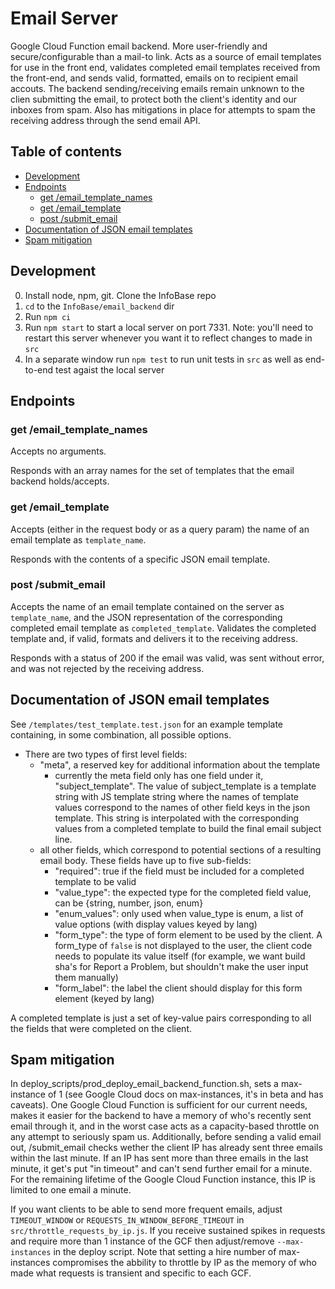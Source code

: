 # Email Server

Google Cloud Function email backend. More user-friendly and secure/configurable than a mail-to link. Acts as a source of email templates for use in the front end, validates completed email templates received from the front-end, and sends valid, formatted, emails on to recipient email accouts. The backend sending/receiving emails remain unknown to the clien submitting the email, to protect both the client's identity and our inboxes from spam. Also has mitigations in place for attempts to spam the receiving address through the send email API.

## Table of contents
  - [Development](#Development)
  - [Endpoints](#Endpoints)
    - [get /email_template_names](#get-emailtemplatenames)
    - [get /email_template](#get-emailtemplate)
    - [post /submit_email](#post-submitemail)
  - [Documentation of JSON email templates](#Documentation-of-JSON-email-templates)
  - [Spam mitigation](#Spam-mitigation)

## Development
  0. Install node, npm, git. Clone the InfoBase repo 
  1. `cd` to the `InfoBase/email_backend` dir
  2. Run `npm ci`
  3. Run `npm start` to start a local server on port 7331. Note: you'll need to restart this server whenever you want it to reflect changes to made in `src`
  4. In a separate window run `npm test` to run unit tests in `src` as well as end-to-end test agaist the local server

## Endpoints

### get /email_template_names
Accepts no arguments.

Responds with an array names for the set of templates that the email backend holds/accepts.

### get /email_template
Accepts (either in the request body or as a query param) the name of an email template as `template_name`.

Responds with the contents of a specific JSON email template.

### post /submit_email
Accepts the name of an email template contained on the server as `template_name`, and the JSON representation of the corresponding completed email template as `completed_template`. Validates the completed template and, if valid, formats and delivers it to the receiving address.

Responds with a status of 200 if the email was valid, was sent without error, and was not rejected by the receiving address.

## Documentation of JSON email templates

See `/templates/test_template.test.json` for an example template containing, in some combination, all possible options.
  - There are two types of first level fields:
    - "meta", a reserved key for additional information about the template
      - currently the meta field only has one field under it, "subject_template". The value of subject_template is a template string with JS template string where the names of template values correspond to the names of other field keys in the json template. This string is interpolated with the corresponding values from a completed template to build the final email subject line.
    - all other fields, which correspond to potential sections of a resulting email body. These fields have up to five sub-fields:
      - "required": true if the field must be included for a completed template to be valid
      - "value_type": the expected type for the completed field value, can be {string, number, json, enum}
      - "enum_values": only used when value_type is enum, a list of value options (with display values keyed by lang)
      - "form_type": the type of form element to be used by the client. A form_type of `false` is not displayed to the user, the client code needs to populate its value itself (for example, we want build sha's for Report a Problem, but shouldn't make the user input them manually)
      - "form_label": the label the client should display for this form element (keyed by lang)

A completed template is just a set of key-value pairs corresponding to all the fields that were completed on the client.

## Spam mitigation
In deploy_scripts/prod_deploy_email_backend_function.sh, sets a max-instance of 1 (see Google Cloud docs on max-instances, it's in beta and has caveats). One Google Cloud Function is sufficient for our current needs, makes it easier for the backend to have a memory of who's recently sent email through it, and in the worst case acts as a capacity-based throttle on any attempt to seriously spam us.
Additionally, before sending a valid email out, /submit_email checks wether the client IP has already sent three emails within the last minute. If an IP has sent more than three emails in the last minute, it get's put "in timeout" and can't send further email for a minute. For the remaining lifetime of the Google Cloud Function instance, this IP is limited to one email a minute.

If you want clients to be able to send more frequent emails, adjust `TIMEOUT_WINDOW` or `REQUESTS_IN_WINDOW_BEFORE_TIMEOUT` in `src/throttle_requests_by_ip.js`. If you receive sustained spikes in requests and require more than 1 instance of the GCF then adjust/remove `--max-instances` in the deploy script. Note that setting a hire number of max-instances compromises the abbility to throttle by IP as the memory of who made what requests is transient and specific to each GCF.